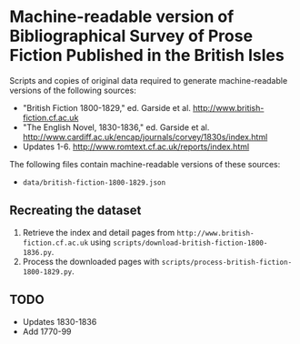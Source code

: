 # Machine-readable version of Bibliographical Survey of Prose Fiction Published in the British Isles

Scripts and copies of original data required to generate machine-readable versions
of the following sources:

* "British Fiction 1800-1829," ed. Garside et al. http://www.british-fiction.cf.ac.uk
* "The English Novel, 1830-1836," ed. Garside et al. http://www.cardiff.ac.uk/encap/journals/corvey/1830s/index.html
* Updates 1-6. http://www.romtext.cf.ac.uk/reports/index.html

The following files contain machine-readable versions of these sources:

- `data/british-fiction-1800-1829.json`

## Recreating the dataset

1. Retrieve the index and detail pages from  `http://www.british-fiction.cf.ac.uk` using `scripts/download-british-fiction-1800-1836.py`.
2. Process the downloaded pages with `scripts/process-british-fiction-1800-1829.py`.

## TODO

- Updates 1830-1836
- Add 1770-99
